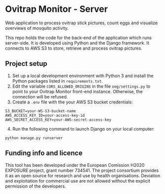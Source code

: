 # Ovitrap Monitor - Server

Web application to process ovitrap stick pictures, count eggs and visualize overviews of mosquito activity.

This repo holds the code for the back-end of the application which runs server-side. It is developed using Python and the Django framework. It connects to AWS S3 to store, retrieve and process ovitrap pictures.

## Project setup

1. Set up a local development environment with Python 3 and install the Python packages listed in `requirements.txt`.
2. Edit the variable `CORS_ALLOWED_ORIGINS` in the file `oeg/settings.py` to point to your Ovitrap Monitor front-end instance. Otherwise, the connection will be refused.
3. Create a `.env` file with the your AWS S3 bucket credentials:
```
S3_BUCKET=your-WS-S3-bucket-name
AWS_ACCESS_KEY_ID=your-access-key-id
AWS_SECRET_ACCESS_KEY=your-AWS-secret-access-key
```
4. Run the following command to launch Django on your local computer:
```
python manage.py runserver
```

## Funding info and licence
This tool has been developed under the European Comission H2020 EXPOSURE project, grant number 734541. The project consortium provides it as an open source for research and use by health organisations. Deviation and exploitation for commercial use are not allowed without the explicit permission of the developers.